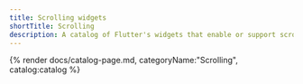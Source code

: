 ```yaml
---
title: Scrolling widgets
shortTitle: Scrolling
description: A catalog of Flutter's widgets that enable or support scrolling.
---
```


{% render docs/catalog-page.md, categoryName:"Scrolling", catalog:catalog %}
